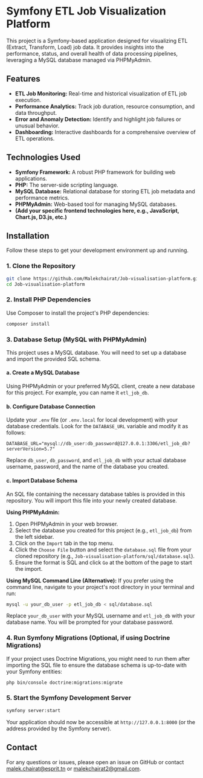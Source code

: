# Symfony ETL Job Visualization Platform

This project is a Symfony-based application designed for visualizing ETL (Extract, Transform, Load) job data. It provides insights into the performance, status, and overall health of data processing pipelines, leveraging a MySQL database managed via PHPMyAdmin.

## Features

- **ETL Job Monitoring:** Real-time and historical visualization of ETL job execution.
- **Performance Analytics:** Track job duration, resource consumption, and data throughput.
- **Error and Anomaly Detection:** Identify and highlight job failures or unusual behavior.
- **Dashboarding:** Interactive dashboards for a comprehensive overview of ETL operations.

## Technologies Used

- **Symfony Framework:** A robust PHP framework for building web applications.
- **PHP:** The server-side scripting language.
- **MySQL Database:** Relational database for storing ETL job metadata and performance metrics.
- **PHPMyAdmin:** Web-based tool for managing MySQL databases.
- **(Add your specific frontend technologies here, e.g., JavaScript, Chart.js, D3.js, etc.)**

## Installation

Follow these steps to get your development environment up and running.

### 1. Clone the Repository

```bash
git clone https://github.com/Malekchairat/Job-visualisation-platform.git
cd Job-visualisation-platform
```

### 2. Install PHP Dependencies

Use Composer to install the project's PHP dependencies:

```bash
composer install
```

### 3. Database Setup (MySQL with PHPMyAdmin)

This project uses a MySQL database. You will need to set up a database and import the provided SQL schema.

#### a. Create a MySQL Database

Using PHPMyAdmin or your preferred MySQL client, create a new database for this project. For example, you can name it `etl_job_db`.

#### b. Configure Database Connection

Update your `.env` file (or `.env.local` for local development) with your database credentials. Look for the `DATABASE_URL` variable and modify it as follows:

```dotenv
DATABASE_URL="mysql://db_user:db_password@127.0.0.1:3306/etl_job_db?serverVersion=5.7"
```

Replace `db_user`, `db_password`, and `etl_job_db` with your actual database username, password, and the name of the database you created.

#### c. Import Database Schema

An SQL file containing the necessary database tables is provided in this repository. You will import this file into your newly created database.

**Using PHPMyAdmin:**
1. Open PHPMyAdmin in your web browser.
2. Select the database you created for this project (e.g., `etl_job_db`) from the left sidebar.
3. Click on the `Import` tab in the top menu.
4. Click the `Choose File` button and select the `database.sql` file from your cloned repository (e.g., `Job-visualisation-platform/sql/database.sql`).
5. Ensure the format is SQL and click `Go` at the bottom of the page to start the import.

**Using MySQL Command Line (Alternative):**
If you prefer using the command line, navigate to your project's root directory in your terminal and run:

```bash
mysql -u your_db_user -p etl_job_db < sql/database.sql
```

Replace `your_db_user` with your MySQL username and `etl_job_db` with your database name. You will be prompted for your database password.

### 4. Run Symfony Migrations (Optional, if using Doctrine Migrations)

If your project uses Doctrine Migrations, you might need to run them after importing the SQL file to ensure the database schema is up-to-date with your Symfony entities:

```bash
php bin/console doctrine:migrations:migrate
```

### 5. Start the Symfony Development Server

```bash
symfony server:start
```

Your application should now be accessible at `http://127.0.0.1:8000` (or the address provided by the Symfony server).




## Contact

For any questions or issues, please open an issue on GitHub or contact malek.chairat@esprit.tn or malekchairat2@gmail.com.

